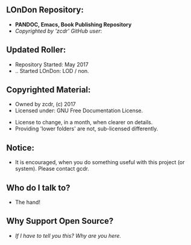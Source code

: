 ## LOnDon Repository:

* **PANDOC, Emacs, Book Publishing Repository**
* _Copyrighted by 'zcdr' GitHub user_: 

## Updated Roller:

* Repository Started: May 2017
* .. Started LOnDon: LOD / non.

## Copyrighted Material:

* Owned by zcdr, (c) 2017
* Licensed under: GNU Free Documentation License.
- License to change, in a month, when clearer on details.
- Providing 'lower folders' are not, sub-licensed differently.

## Notice:

* It is encouraged, when you do something useful with this project (or
  system). Please contact gcdr.

## Who do I talk to?

* The hand!

## Why Support Open Source?

* _If I have to tell you this? Why are you here._

